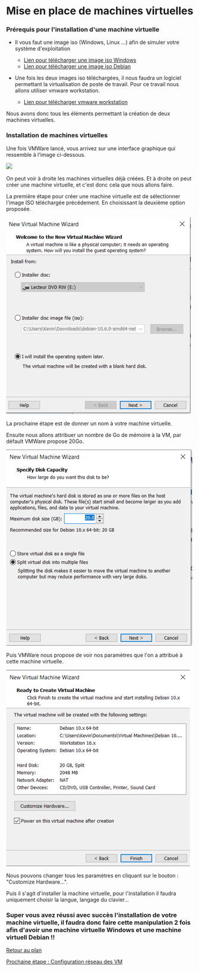 # Mise en place de machines virtuelles

### Prérequis pour l'installation d'une machine virtuelle

* Il vous faut une image iso (Windows, Linux ...) afin de simuler votre système d'exploitation
  * [Lien pour télécharger une image iso Windows](https://www.microsoft.com/fr-fr/software-download/windows10)  
  * [Lien pour télécharger une image iso Debian](https://lecrabeinfo.net/telecharger-les-iso-de-debian-11-bullseye.html)

* Une fois les deux images iso téléchargées, il nous faudra un logiciel permettant la virtualisation de poste de travail. Pour ce travail nous allons utiliser vmware workstation.
  * [Lien pour télécharger vmware workstation](https://www.vmware.com/fr/products/workstation-pro/workstation-pro-evaluation.html)

Nous avons donc tous les éléments permettant la création de deux machines virtuelles. 

### Installation de machines virtuelles

Une fois VMWare lancé, vous arrivez sur une interface graphique qui ressemble à l'image ci-dessous.

![](https://github.com/kevinguyodo/Linux-deuxieme-annee/blob/main/TP1/IMG/Pr%C3%A9sentation_VMware.PNG)

On peut voir à droite les machines virtuelles déjà créées. Et à droite on peut créer une machine virtuelle, et c'est donc cela que nous allons faire.

La première étape pour créer une machine virtuelle est de sélectionner l'image ISO téléchargée précédement. En choisissant la deuxième option proposée.

![](https://github.com/kevinguyodo/Linux-deuxieme-annee/blob/main/TP1/IMG/Etape2.PNG)

La prochaine étape est de donner un nom à votre machine virtuelle.

Ensuite nous allons attribuer un nombre de Go de mémoire à la VM, par défault VMWare propose 20Go.

![](https://github.com/kevinguyodo/Linux-deuxieme-annee/blob/main/TP1/IMG/Etape4.PNG)

Puis VMWare nous propose de voir nos paramètres que l'on a attribué à cette machine virtuelle.

![](https://github.com/kevinguyodo/Linux-deuxieme-annee/blob/main/TP1/IMG/Etape5.PNG)

Nous pouvons changer tous les paramètres en cliquant sur le bouton : "Customize Hardware...".

Puis il s'agit d'installer la machine virtuelle, pour l'installation il faudra uniquement choisir la langue, langage du clavier...

### Super vous avez réussi avec succès l'installation de votre machine virtuelle, il faudra donc faire cette manipulation 2 fois afin d'avoir une machine virtuelle Windows et une machine virtuell Debian !!

[Retour au plan](https://github.com/kevinguyodo/Linux-deuxieme-annee/blob/main/TP1/Plan.md)

[Prochaine étape : Configuration réseau des VM](https://github.com/kevinguyodo/Linux-deuxieme-annee/blob/main/TP1/R%C3%A9glages%20r%C3%A9seaux.md)
